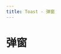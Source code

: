 ```yaml
---
title: Toast - 弹窗
---
```

# 弹窗

<ClientOnly>
  <toast-demos-1></toast-demos-1>
  <toast-demos-2></toast-demos-2>
  <toast-demos-3></toast-demos-3>
</ClientOnly>